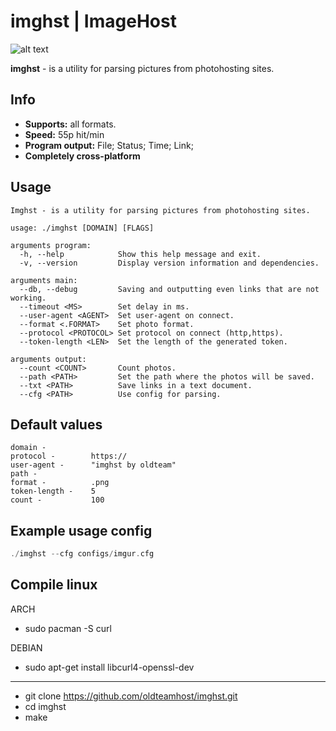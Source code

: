 # imghst | ImageHost
![alt text](https://i.imgur.com/HVXzRxW.jpg)


**imghst** - is a utility for parsing pictures from photohosting sites.

## Info
- **Supports:** all formats.
- **Speed:** 55p hit/min
- **Program output:** File; Status; Time; Link;
- **Completely cross-platform**

## Usage
```
Imghst - is a utility for parsing pictures from photohosting sites.

usage: ./imghst [DOMAIN] [FLAGS]

arguments program:
  -h, --help            Show this help message and exit.
  -v, --version         Display version information and dependencies.

arguments main:
  --db, --debug         Saving and outputting even links that are not working.
  --timeout <MS>        Set delay in ms.
  --user-agent <AGENT>  Set user-agent on connect.
  --format <.FORMAT>    Set photo format.
  --protocol <PROTOCOL> Set protocol on connect (http,https).
  --token-length <LEN>  Set the length of the generated token.

arguments output:
  --count <COUNT>       Count photos.
  --path <PATH>         Set the path where the photos will be saved.
  --txt <PATH>          Save links in a text document.
  --cfg <PATH>          Use config for parsing.
```
## Default values
```
domain -          
protocol -        https://
user-agent -      "imghst by oldteam"
path -            
format -          .png
token-length -    5
count -           100
```

## Example usage config
``` C
./imghst --cfg configs/imgur.cfg
```


## Compile linux
ARCH  
- sudo pacman -S curl

DEBIAN  
- sudo apt-get install libcurl4-openssl-dev
- -----------
- git clone https://github.com/oldteamhost/imghst.git
- cd imghst
- make
